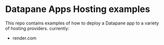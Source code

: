 # Datapane Apps Hosting examples

This repo contains examples of how to deploy a Datapane app to a variety of hosting providers.
currently:
- render.com

